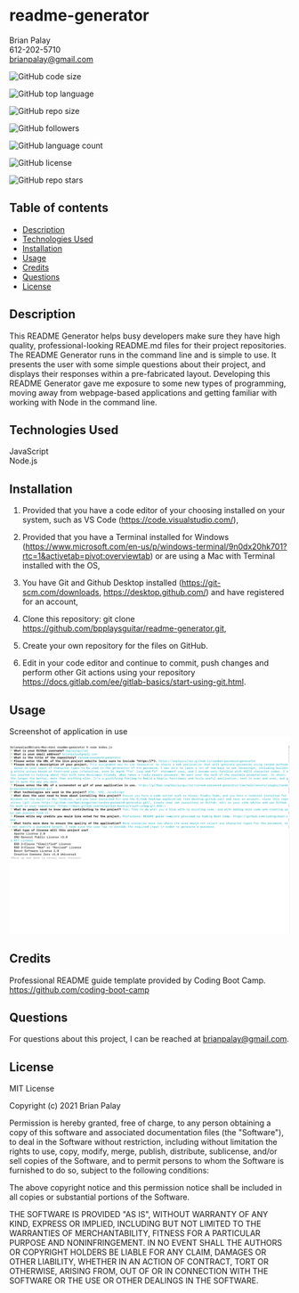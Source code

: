 # readme-generator

Brian Palay <br>
612-202-5710 <br>
brianpalay@gmail.com


![GitHub code size](https://img.shields.io/github/languages/code-size/bpplaysguitar/weather-dashboard?color=FF0000&logo=GitHub&logoColor=FF0000&style=for-the-badge)

![GitHub top language](https://img.shields.io/github/languages/top/bpplaysguitar/weather-dashboard?color=FF7F00&logo=GitHub&logoColor=FF7F00&style=for-the-badge)  

![GitHub repo size](https://img.shields.io/github/repo-size/bpplaysguitar/weather-dashboard?color=FFFF00&logo=GitHub&logoColor=FFFF00&style=for-the-badge)  

![GitHub followers](https://img.shields.io/github/followers/bpplaysguitar?color=00FF00&logo=GitHub&logoColor=00FF00&style=for-the-badge)  

![GitHub language count](https://img.shields.io/github/languages/count/bpplaysguitar/weather-dashboard?color=0000FF&logo=GitHub&logoColor=0000FF&style=for-the-badge)  

![GitHub license](https://img.shields.io/github/license/bpplaysguitar/weather-dashboard?color=2E2B5F&logo=GitHub&logoColor=2E2B5F&style=for-the-badge)  

![GitHub repo stars](https://img.shields.io/github/stars/bpplaysguitar/weather-dashboard?color=8B00FF&logo=GitHub&logoColor=8B00FF&style=for-the-badge)  


  ## Table of contents
* [Description](#description)
* [Technologies Used](#technologies-used)
* [Installation](#installation)
* [Usage](#usage)
* [Credits](#credits)
* [Questions](#questions)      
* [License](#license)


## Description
This README Generator helps busy developers make sure they have high quality, professional-looking README.md files for their project repositories. The README Generator runs in the command line and is simple to use. It presents the user with some simple questions about their project, and displays their responses within a pre-fabricated layout. Developing this README Generator gave me exposure to some new types of programming, moving away from webpage-based applications and getting familiar with working with Node in the command line.
      

## Technologies Used
JavaScript <br>
Node.js
      
      
## Installation

1. Provided that you have a code editor of your choosing installed on your system, such as VS Code (https://code.visualstudio.com/),

2. Provided that you have a Terminal installed for Windows (https://www.microsoft.com/en-us/p/windows-terminal/9n0dx20hk701?rtc=1&activetab=pivot:overviewtab) or are using a Mac with Terminal installed with the OS,

3. You have Git and Github Desktop installed (https://git-scm.com/downloads, https://desktop.github.com/) and have registered for an account,

4. Clone this repository:
git clone https://github.com/bpplaysguitar/readme-generator.git,

5. Create your own repository for the files on GitHub.

6. Edit in your code editor and continue to commit, push changes and perform other Git actions using your repository https://docs.gitlab.com/ee/gitlab-basics/start-using-git.html.
      

## Usage
Screenshot of application in use
![readme-generator](assets/images/readme-demo.gif)
      
      
## Credits
Professional README guide template provided by Coding Boot Camp. https://github.com/coding-boot-camp


## Questions
For questions about this project, I can be reached at brianpalay@gmail.com.


## License
MIT License

Copyright (c) 2021 Brian Palay

Permission is hereby granted, free of charge, to any person obtaining a copy
of this software and associated documentation files (the "Software"), to deal
in the Software without restriction, including without limitation the rights
to use, copy, modify, merge, publish, distribute, sublicense, and/or sell
copies of the Software, and to permit persons to whom the Software is
furnished to do so, subject to the following conditions:

The above copyright notice and this permission notice shall be included in all
copies or substantial portions of the Software.

THE SOFTWARE IS PROVIDED "AS IS", WITHOUT WARRANTY OF ANY KIND, EXPRESS OR
IMPLIED, INCLUDING BUT NOT LIMITED TO THE WARRANTIES OF MERCHANTABILITY,
FITNESS FOR A PARTICULAR PURPOSE AND NONINFRINGEMENT. IN NO EVENT SHALL THE
AUTHORS OR COPYRIGHT HOLDERS BE LIABLE FOR ANY CLAIM, DAMAGES OR OTHER
LIABILITY, WHETHER IN AN ACTION OF CONTRACT, TORT OR OTHERWISE, ARISING FROM,
OUT OF OR IN CONNECTION WITH THE SOFTWARE OR THE USE OR OTHER DEALINGS IN THE
SOFTWARE.
